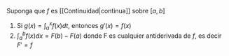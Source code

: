 Suponga que $f$ es [[Continuidad|continua]] sobre $[a,b]$
1. Si $g(x)=\int_a^xf(x)dt$, entonces $g'(x)=f(x)$
2. $\int_a^b{f(x)}dx=F(b)-F(a)$ donde F es cualquier antiderivada de $f$, es decir $F'=f$